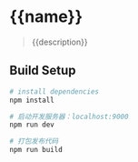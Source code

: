# {{name}}

> {{description}}

## Build Setup

``` bash
# install dependencies
npm install

# 启动开发服务器：localhost:9000
npm run dev

# 打包发布代码
npm run build
```
